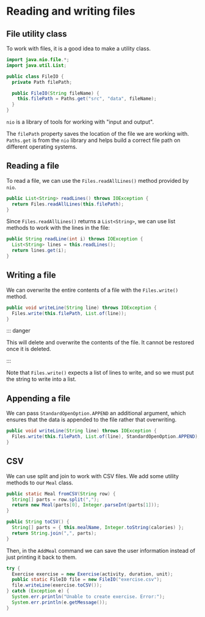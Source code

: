 # Reading and writing files

<Vimeo id="1007999939" />

## File utility class

To work with files, it is a good idea to make a utility class.

```java
import java.nio.file.*;
import java.util.List;

public class FileIO {
  private Path filePath;

  public FileIO(String fileName) {
    this.filePath = Paths.get("src", "data", fileName);
  }
}
```

`nio` is a library of tools for working with "input and output".

The `filePath` property saves the location of the file we are working with.
`Paths.get` is from the `nio` library and helps build a correct file path on
different operating systems.

## Reading a file

To read a file, we can use the `Files.readAllLines()` method provided by `nio`.

```java
public List<String> readLines() throws IOException {
  return Files.readAllLines(this.filePath);
}
```

Since `Files.readAllLines()` returns a `List<String>`, we can use list methods
to work with the lines in the file:

```java
public String readLine(int i) throws IOException {
  List<String> lines = this.readLines();
  return lines.get(i);
}
```

## Writing a file

We can overwrite the entire contents of a file with the `Files.write()` method.

```java
public void writeLine(String line) throws IOException {
  Files.write(this.filePath, List.of(line));
}
```

::: danger

This will delete and overwrite the contents of the file. It cannot be restored
once it is deleted.

:::

Note that `Files.write()` expects a list of lines to write, and so we must put
the string to write into a list.

## Appending a file

We can pass `StandardOpenOption.APPEND` an additional argument, which ensures
that the data is appended to the file rather that overwriting.

```java
public void writeLine(String line) throws IOException {
  Files.write(this.filePath, List.of(line), StandardOpenOption.APPEND);
}
```

## CSV

We can use split and join to work with CSV files. We add some utility methods to
our `Meal` class.

```java
public static Meal fromCSV(String row) {
  String[] parts = row.split(",");
  return new Meal(parts[0], Integer.parseInt(parts[1]));
}

public String toCSV() {
  String[] parts = { this.mealName, Integer.toString(calories) };
  return String.join(",", parts);
}
```

Then, in the `AddMeal` command we can save the user information instead of just
printing it back to them.

```java
try {
  Exercise exercise = new Exercise(activity, duration, unit);
  public static FileIO file = new FileIO("exercise.csv");
  file.writeLine(exercise.toCSV());
} catch (Exception e) {
  System.err.println("Unable to create exercise. Error:");
  System.err.println(e.getMessage());
}
```
